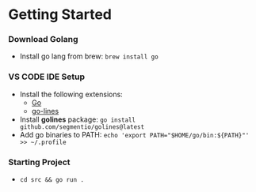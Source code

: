 # Getting Started

### Download Golang

- Install go lang from brew: `brew install go`

### VS CODE IDE Setup

- Install the following extensions:
  - [Go](https://marketplace.visualstudio.com/items?itemName=golang.Go)
  - [go-lines](https://marketplace.visualstudio.com/items?itemName=gofenix.go-lines)
- Install **golines** package: `go install github.com/segmentio/golines@latest`
- Add go binaries to PATH: `echo 'export PATH="$HOME/go/bin:${PATH}"' >> ~/.profile`

### Starting Project

- `cd src && go run .`
